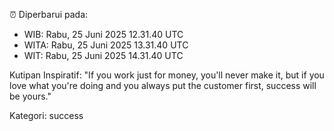 ⏰ Diperbarui pada:
- WIB: Rabu, 25 Juni 2025 12.31.40 UTC
- WITA: Rabu, 25 Juni 2025 13.31.40 UTC
- WIT: Rabu, 25 Juni 2025 14.31.40 UTC

Kutipan Inspiratif:
"If you work just for money, you'll never make it, but if you love what you're doing and you always put the customer first, success will be yours."


Kategori: success

